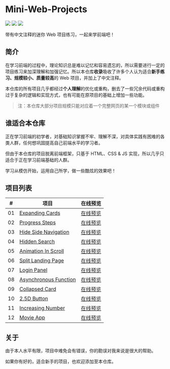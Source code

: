 # Mini-Web-Projects
![](https://img.shields.io/badge/Projects-12-blue?style=for-the-badge) ![](https://img.shields.io/badge/Difficulty-Beginner-green?style=for-the-badge) ![](https://img.shields.io/badge/Powered%20By-Interest-orange?style=for-the-badge)

带有中文注释的迷你 Web 项目练习，一起来学前端吧！

## 简介
在学习前端的过程中，理论知识总是难以记忆和容易遗忘的，所以需要进行一定的项目练习来加深理解和加强记忆。所以本仓库**收录**吸收了许多个人认为适合**新手练习、规模较小、质量较高**的 Web 项目，并加上了中文注释。

本仓库的所有项目几乎都经过**个人理解**的优化或重构，删去了一些冗余代码或重构过于复杂的逻辑和实现方式，也有可能在原项目的基础上增加一些功能。

>注：本仓库大部分项目规模只能对应着一个完整网页的某一个模块或组件

## 谁适合本仓库
正在学习前端的初学者，对基础知识掌握不牢、理解不深，对具体实践有困难的各类人群，任何想巩固提高自己前端水平的学习者。

但由于本仓库的项目脱离前端框架，只基于 HTML、CSS & JS 实现，所以几乎只适合于正在学习前端基础的人群。

学习从模仿开始，运用自己所学，做一些酷炫的效果吧！

## 项目列表

| #   | 项目            | 在线预览 |
| --- | --------------- | -------- |
| 01  | [Expanding Cards](https://github.com/Syan-Lin/Mini-Web-Projects/tree/main/Projects/1.%20Expanding%20Cards) | [在线预览](https://syan-lin.github.io/Mini-Web-Projects/Projects/1.%20Expanding%20Cards/) |
| 02  | [Progress Steps](https://github.com/Syan-Lin/Mini-Web-Projects/tree/main/Projects/2.%20Progress%20Steps)   | [在线预览](https://syan-lin.github.io/Mini-Web-Projects/Projects/2.%20Progress%20Steps/) |
| 03  | [Hide Side Navigation](https://github.com/Syan-Lin/Mini-Web-Projects/tree/main/Projects/3.%20Hide%20Side%20Navigation)   | [在线预览](https://syan-lin.github.io/Mini-Web-Projects/Projects/3.%20Hide%20Side%20Navigation/) |
| 04  | [Hidden Search](https://github.com/Syan-Lin/Mini-Web-Projects/tree/main/Projects/4.%20Hidden%20Search)   | [在线预览](https://syan-lin.github.io/Mini-Web-Projects/Projects/4.%20Hidden%20Search/) |
| 05  | [Animation In Scroll](https://github.com/Syan-Lin/Mini-Web-Projects/tree/main/Projects/5.%20Animation%20In%20Scroll)   | [在线预览](https://syan-lin.github.io/Mini-Web-Projects/Projects/5.%20Animation%20In%20Scroll/) |
| 06  | [Split Landing Page](https://github.com/Syan-Lin/Mini-Web-Projects/tree/main/Projects/6.%20Split%20Landing%20Page)   | [在线预览](https://syan-lin.github.io/Mini-Web-Projects/Projects/6.%20Split%20Landing%20Page/) |
| 07  | [Login Panel](https://github.com/Syan-Lin/Mini-Web-Projects/tree/main/Projects/7.%20Login%20Panel)   | [在线预览](https://syan-lin.github.io/Mini-Web-Projects/Projects/7.%20Login%20Panel/) |
| 08  | [Asynchronous Function](https://github.com/Syan-Lin/Mini-Web-Projects/tree/main/Projects/8.%20Asynchronous%20Function)   | [在线预览](https://syan-lin.github.io/Mini-Web-Projects/Projects/8.%20Asynchronous%20Function/) |
| 09  | [Collapsed Card](https://github.com/Syan-Lin/Mini-Web-Projects/tree/main/Projects/9.%20Collapsed%20Card)   | [在线预览](https://syan-lin.github.io/Mini-Web-Projects/Projects/9.%20Collapsed%20Card/) |
| 10  | [2.5D Button](https://github.com/Syan-Lin/Mini-Web-Projects/tree/main/Projects/10.%202.5D%20Button)   | [在线预览](https://syan-lin.github.io/Mini-Web-Projects/Projects/10.%202.5D%20Button/) |
| 11  | [Increasing Number](https://github.com/Syan-Lin/Mini-Web-Projects/tree/main/Projects/11.%20Increasing%20Number)   | [在线预览](https://syan-lin.github.io/Mini-Web-Projects/Projects/11.%20Increasing%20Number/) |
| 12  | [Movie App](https://github.com/Syan-Lin/Mini-Web-Projects/tree/main/Projects/12.%20Movie%20App)   | [在线预览](https://syan-lin.github.io/Mini-Web-Projects/Projects/12.%20Movie%20App/) |

## 关于
由于本人水平有限，项目中难免会有错误，你的勘误对我来说是很大的帮助。

如果你有好的，适合新手的项目，也欢迎添加至本仓库。
